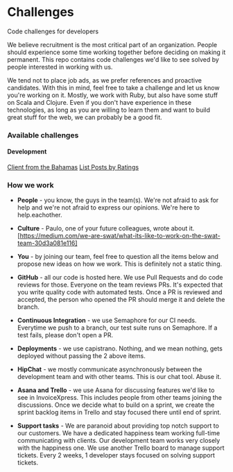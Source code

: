 # Challenges
Code challenges for developers

We believe recruitment is the most critical part of an organization. People should experience some time working together before deciding on making it permanent.
This repo contains code challenges we'd like to see solved by people interested in working with us.

We tend not to place job ads, as we prefer references and proactive candidates. With this in mind, feel free to take a challenge and let us know you're working on it.
Mostly, we work with Ruby, but also have some stuff on Scala and Clojure. Even if you don't have experience in these technologies, as long as you are willing to learn them and want to build great stuff for the web, we can probably be a good fit.


### Available challenges

#### Development
[Client from the Bahamas](/1-development/client-from-the-bahamas.md)
[List Posts by Ratings](/1-development/list_posts_by_rating.md)


### How we work ##

* **People** - you know, the guys in the team(s). We're not afraid to ask for help and we're not afraid to express our opinions. We're here to help.eachother.

* **Culture** - Paulo, one of your future colleagues, wrote about it. [https://medium.com/we-are-swat/what-its-like-to-work-on-the-swat-team-30d3a081e116]

* **You** - by joining our team, feel free to question all the items below and propose new ideas on how we work. This is definitely not a static thing.

* **GitHub** - all our code is hosted here. We use Pull Requests and do code reviews for those. Everyone on the team reviews PRs. It's expected that you write quality code with automated tests. Once a PR is reviewed and accepted, the person who opened the PR should merge it and delete the branch.

* **Continuous Integration** - we use Semaphore for our CI needs. Everytime we push to a branch, our test suite runs on Semaphore. If a test fails, please don't open a PR.

* **Deployments** - we use capistrano. Nothing, and we mean nothing, gets deployed without passing the 2 above items.

* **HipChat** - we mostly communicate asynchronously between the development team and with other teams. This is our chat tool. Abuse it.

* **Asana and Trello** - we use Asana for discussing features we'd like to see in InvoiceXpress. This includes people from other teams joining the discussions. Once we decide what to build on a sprint, we create the sprint backlog items in Trello and stay focused there until end of sprint.

* **Support tasks** - We are paranoid about providing top notch support to our customers. We have a dedicated happiness team working full-time communicating with clients. Our development team works very closely with the happiness one. We use another Trello board to manage support tickets. Every 2 weeks, 1 developer stays focused on solving support tickets.
